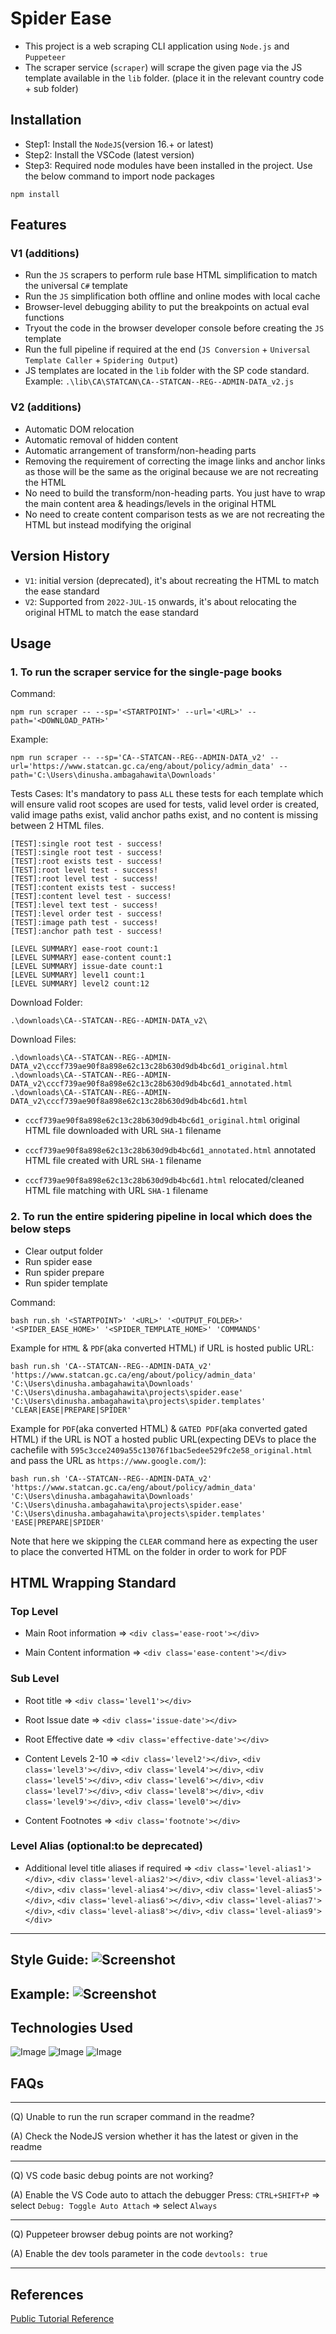 # Spider Ease
- This project is a web scraping CLI application using `Node.js` and `Puppeteer`
- The scraper service (`scraper`) will scrape the given page via the JS template available in the `lib` folder. 
(place it in the relevant country code + sub folder)

## Installation
- Step1: Install the `NodeJS`(version 16.+ or latest)
- Step2: Install the VSCode (latest version)
- Step3: Required node modules have been installed in the project. Use the below command to import node packages

```
npm install
```
## Features
### V1 (additions)
- Run the `JS` scrapers to perform rule base HTML simplification to match the universal `C#` template
- Run the `JS` simplification both offline and online modes with local cache
- Browser-level debugging ability to put the breakpoints on actual eval functions
- Tryout the code in the browser developer console before creating the `JS` template
- Run the full pipeline if required at the end (`JS Conversion` + `Universal Template Caller` + `Spidering Output`)
- JS templates are located in the `lib` folder with the SP code standard. Example: `.\lib\CA\STATCAN\CA--STATCAN--REG--ADMIN-DATA_v2.js`

### V2 (additions)
- Automatic DOM relocation
- Automatic removal of hidden content
- Automatic arrangement of transform/non-heading parts
- Removing the requirement of correcting the image links and anchor links as those will be the same as the original because we are not recreating the HTML
- No need to build the transform/non-heading parts. You just have to wrap the main content area & headings/levels in the original HTML
- No need to create content comparison tests as we are not recreating the HTML but instead modifying the original

## Version History
- `V1`: initial version (deprecated), it's about recreating the HTML to match the ease standard
- `V2`: Supported from `2022-JUL-15` onwards, it's about relocating the original HTML to match the ease standard
 
## Usage

### 1. To run the scraper service for the single-page books

Command:
```
npm run scraper -- --sp='<STARTPOINT>' --url='<URL>' --path='<DOWNLOAD_PATH>'
```

Example:
```
npm run scraper -- --sp='CA--STATCAN--REG--ADMIN-DATA_v2' --url='https://www.statcan.gc.ca/eng/about/policy/admin_data' --path='C:\Users\dinusha.ambagahawita\Downloads'
```

Tests Cases: It's mandatory to pass `ALL` these tests for each template which will ensure valid root scopes are used for tests, valid level order is created, valid image paths exist, valid anchor paths exist, and no content is missing between 2 HTML files.
```
[TEST]:single root test - success!
[TEST]:single root test - success!
[TEST]:root exists test - success!
[TEST]:root level test - success!
[TEST]:root level test - success!
[TEST]:content exists test - success!
[TEST]:content level test - success!
[TEST]:level text test - success!
[TEST]:level order test - success!
[TEST]:image path test - success!
[TEST]:anchor path test - success!

[LEVEL SUMMARY] ease-root count:1
[LEVEL SUMMARY] ease-content count:1
[LEVEL SUMMARY] issue-date count:1
[LEVEL SUMMARY] level1 count:1
[LEVEL SUMMARY] level2 count:12
```

Download Folder:
```
.\downloads\CA--STATCAN--REG--ADMIN-DATA_v2\
```

Download Files:
```
.\downloads\CA--STATCAN--REG--ADMIN-DATA_v2\cccf739ae90f8a898e62c13c28b630d9db4bc6d1_original.html
.\downloads\CA--STATCAN--REG--ADMIN-DATA_v2\cccf739ae90f8a898e62c13c28b630d9db4bc6d1_annotated.html
.\downloads\CA--STATCAN--REG--ADMIN-DATA_v2\cccf739ae90f8a898e62c13c28b630d9db4bc6d1.html
```

- `cccf739ae90f8a898e62c13c28b630d9db4bc6d1_original.html` original HTML file downloaded with URL `SHA-1` filename

- `cccf739ae90f8a898e62c13c28b630d9db4bc6d1_annotated.html` annotated HTML file created with URL `SHA-1` filename

- `cccf739ae90f8a898e62c13c28b630d9db4bc6d1.html` relocated/cleaned HTML file matching with URL `SHA-1` filename

### 2. To run the entire spidering pipeline in local which does the below steps
- Clear output folder
- Run spider ease
- Run spider prepare
- Run spider template

Command:
```
bash run.sh '<STARTPOINT>' '<URL>' '<OUTPUT_FOLDER>' '<SPIDER_EASE_HOME>' '<SPIDER_TEMPLATE_HOME>' 'COMMANDS'
```

Example for `HTML` & `PDF`(aka converted HTML) if URL is hosted public URL:
```
bash run.sh 'CA--STATCAN--REG--ADMIN-DATA_v2' 'https://www.statcan.gc.ca/eng/about/policy/admin_data' 'C:\Users\dinusha.ambagahawita\Downloads' 'C:\Users\dinusha.ambagahawita\projects\spider.ease' 'C:\Users\dinusha.ambagahawita\projects\spider.templates' 'CLEAR|EASE|PREPARE|SPIDER'
```

Example for `PDF`(aka converted HTML) & `GATED PDF`(aka converted gated HTML) if the URL is NOT a hosted public URL(expecting DEVs to place the cachefile with `595c3cce2409a55c13076f1bac5edee529fc2e58_original.html` and pass the URL as `https://www.google.com/`):

```
bash run.sh 'CA--STATCAN--REG--ADMIN-DATA_v2' 'https://www.statcan.gc.ca/eng/about/policy/admin_data' 'C:\Users\dinusha.ambagahawita\Downloads' 'C:\Users\dinusha.ambagahawita\projects\spider.ease' 'C:\Users\dinusha.ambagahawita\projects\spider.templates' 'EASE|PREPARE|SPIDER'
```
Note that here we skipping the `CLEAR` command here as expecting the user to place the converted HTML on the folder in order to work for PDF
## HTML Wrapping Standard
### Top Level
- Main Root information => `<div class='ease-root'></div>`

- Main Content information => `<div class='ease-content'></div>`

### Sub Level
- Root title => `<div class='level1'></div>`

- Root Issue date => `<div class='issue-date'></div>`

- Root Effective date => `<div class='effective-date'></div>`

- Content Levels 2-10 => `<div class='level2'></div>`, `<div class='level3'></div>`, `<div class='level4'></div>`, `<div class='level5'></div>`, `<div class='level6'></div>`, `<div class='level7'></div>`, `<div class='level8'></div>`, `<div class='level9'></div>`, `<div class='level0'></div>`

- Content Footnotes => `<div class='footnote'></div>`

### Level Alias (optional:to be deprecated)
- Additional level title aliases if required =>  `<div class='level-alias1'></div>`, `<div class='level-alias2'></div>`, `<div class='level-alias3'></div>`, `<div class='level-alias4'></div>`, `<div class='level-alias5'></div>`, `<div class='level-alias6'></div>`, `<div class='level-alias7'></div>`, `<div class='level-alias8'></div>`, `<div class='level-alias9'></div>`

---
Style Guide:
![Screenshot](colors.png)
---
Example:
![Screenshot](sample.png)
---

## Technologies Used
![Image](https://static.javatpoint.com/images/javascript/javascript_logo.png)
![Image](https://user-images.githubusercontent.com/10379601/29446482-04f7036a-841f-11e7-9872-91d1fc2ea683.png)
![Image](https://miro.medium.com/max/600/1*AJTB4eViV7eQeOC9uUGABw.png)

## FAQs
---
(Q) Unable to run the run scraper command in the readme?

(A) Check the NodeJS version whether it has the latest or given in the readme

---
(Q) VS code basic debug points are not working?

(A) Enable the VS Code auto to attach the debugger
Press: `CTRL+SHIFT+P` => select `Debug: Toggle Auto Attach` => select `Always`

---
(Q) Puppeteer browser debug points are not working?

(A) Enable the dev tools parameter in the code
`devtools: true`

---

## References
[Public Tutorial Reference](https://www.digitalocean.com/community/tutorials/how-to-scrape-a-website-using-node-js-and-puppeteer)
